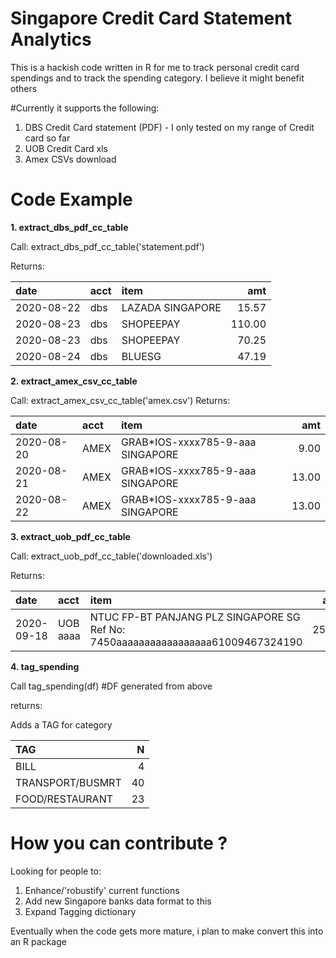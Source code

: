# Singapore Credit Card Statement Analytics

This is a hackish code written in R for me to track personal credit card spendings and to track the spending category.
I believe it might benefit others

#Currently it supports the following:

1. DBS Credit Card statement (PDF) - I only tested on my range of Credit card so far
2. UOB Credit Card xls
3. Amex CSVs download

Code Example
====

<b>1. extract_dbs_pdf_cc_table</b>


Call:
extract_dbs_pdf_cc_table('statement.pdf')

Returns:

|date       |acct |item                                     |    amt|
|:----------|:----|:----------------------------------------|------:|
|2020-08-22 |dbs  |LAZADA SINGAPORE                         |  15.57|
|2020-08-23 |dbs  |SHOPEEPAY                                | 110.00|
|2020-08-23 |dbs  |SHOPEEPAY                                |  70.25|
|2020-08-24 |dbs  |BLUESG                                   |  47.19|


<b>2. extract_amex_csv_cc_table</b>

Call:
extract_amex_csv_cc_table('amex.csv')
Returns:

|date       |acct |item                                  |     amt|
|:----------|:----|:-------------------------------------|-------:|
|2020-08-20 |AMEX |GRAB*IOS-xxxx785-9-aaa SINGAPORE      |    9.00|
|2020-08-21 |AMEX |GRAB*IOS-xxxx785-9-aaa SINGAPORE      |   13.00|
|2020-08-22 |AMEX |GRAB*IOS-xxxx785-9-aaa SINGAPORE      |   13.00|


<b>3. extract_uob_pdf_cc_table </b>

Call:
extract_uob_pdf_cc_table('downloaded.xls')

Returns:

|date       |acct                 |item                                                                     |   amt|
|:----------|:--------------------|:------------------------------------------------------------------------|-----:|
|2020-09-18 |UOB aaaa |NTUC FP-BT PANJANG PLZ   SINGAPORE    SG Ref No: 7450aaaaaaaaaaaaaaaaa61009467324190 | 25.48|



<b>4. tag_spending</b>

Call
tag_spending(df) #DF generated from above

returns:

Adds a TAG for category


|TAG                  |  N|
|:--------------------|--:|
|BILL                 |  4|
|TRANSPORT/BUSMRT     | 40|
|FOOD/RESTAURANT      | 23|



How you can contribute ? 
====
Looking for people to:
1.  Enhance/'robustify' current functions
2.  Add new Singapore banks data format to this
3.  Expand Tagging dictionary

Eventually when the code gets more mature, i plan to make convert this into an R package
